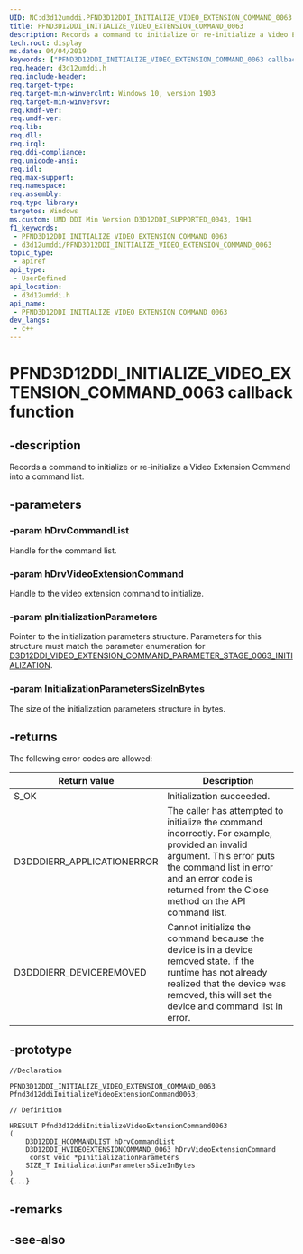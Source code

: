```yaml
---
UID: NC:d3d12umddi.PFND3D12DDI_INITIALIZE_VIDEO_EXTENSION_COMMAND_0063
title: PFND3D12DDI_INITIALIZE_VIDEO_EXTENSION_COMMAND_0063
description: Records a command to initialize or re-initialize a Video Extension Command into a command list.
tech.root: display
ms.date: 04/04/2019
keywords: ["PFND3D12DDI_INITIALIZE_VIDEO_EXTENSION_COMMAND_0063 callback function"]
req.header: d3d12umddi.h
req.include-header: 
req.target-type: 
req.target-min-winverclnt: Windows 10, version 1903
req.target-min-winversvr: 
req.kmdf-ver: 
req.umdf-ver: 
req.lib: 
req.dll: 
req.irql: 
req.ddi-compliance: 
req.unicode-ansi: 
req.idl: 
req.max-support: 
req.namespace: 
req.assembly: 
req.type-library: 
targetos: Windows
ms.custom: UMD DDI Min Version D3D12DDI_SUPPORTED_0043, 19H1
f1_keywords:
 - PFND3D12DDI_INITIALIZE_VIDEO_EXTENSION_COMMAND_0063
 - d3d12umddi/PFND3D12DDI_INITIALIZE_VIDEO_EXTENSION_COMMAND_0063
topic_type:
 - apiref
api_type:
 - UserDefined
api_location:
 - d3d12umddi.h
api_name:
 - PFND3D12DDI_INITIALIZE_VIDEO_EXTENSION_COMMAND_0063
dev_langs:
 - c++
---
```


# PFND3D12DDI_INITIALIZE_VIDEO_EXTENSION_COMMAND_0063 callback function


## -description

Records a command to initialize or re-initialize a Video Extension Command into a command list.

## -parameters

### -param hDrvCommandList

Handle for the command list.

### -param hDrvVideoExtensionCommand

Handle to the video extension command to initialize.

### -param pInitializationParameters

Pointer to the initialization parameters structure. Parameters for this structure must match the parameter enumeration for [D3D12DDI_VIDEO_EXTENSION_COMMAND_PARAMETER_STAGE_0063_INITIALIZATION](ne-d3d12umddi-d3d12ddi_video_extension_command_parameter_stage_0063.md).

### -param InitializationParametersSizeInBytes

The size of the initialization parameters structure in bytes.

## -returns

The following error codes are allowed:

|Return value | Description|
|---|---|
|S_OK|Initialization succeeded.|
|D3DDDIERR_APPLICATIONERROR|The caller has attempted to initialize the command incorrectly. For example, provided an invalid argument. This error puts the command list in error and an error code is returned from the Close method on the API command list.|
|D3DDDIERR_DEVICEREMOVED|Cannot initialize the command because the device is in a device removed state. If the runtime has not already realized that the device was removed, this will set the device and command list in error.|

## -prototype

```
//Declaration

PFND3D12DDI_INITIALIZE_VIDEO_EXTENSION_COMMAND_0063 Pfnd3d12ddiInitializeVideoExtensionCommand0063; 

// Definition

HRESULT Pfnd3d12ddiInitializeVideoExtensionCommand0063 
(
	D3D12DDI_HCOMMANDLIST hDrvCommandList
	D3D12DDI_HVIDEOEXTENSIONCOMMAND_0063 hDrvVideoExtensionCommand
	 const void *pInitializationParameters
	SIZE_T InitializationParametersSizeInBytes
)
{...}

```

## -remarks

## -see-also

